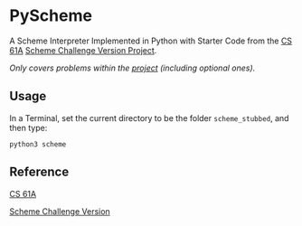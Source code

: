 # PyScheme
A Scheme Interpreter Implemented in Python with Starter Code from the [CS 61A](https://cs61a.org/) [Scheme Challenge Version Project](https://cs61a.org/proj/scheme_stubbed/).

_Only covers problems within the [project](https://cs61a.org/proj/scheme_stubbed/) (including optional ones)._

## Usage
In a Terminal, set the current directory to be the folder ```scheme_stubbed```, and then type:
```
python3 scheme
```
## Reference
[CS 61A](https://cs61a.org/)

[Scheme Challenge Version](https://cs61a.org/proj/scheme_stubbed/)
